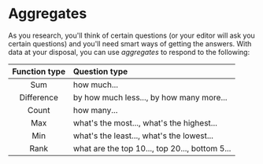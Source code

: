# Aggregates

As you research, you'll think of certain questions (or your editor will ask you certain questions) and you'll need smart ways of getting the answers. With data at your disposal, you can use _aggregates_ to respond to the following:

|Function type|Question type|
|:--:|:--|
|Sum|how much...|
|Difference|by how much less..., by how many more...|
|Count|how many...|
|Max|what's the most..., what's the highest...|
|Min|what's the least..., what's the lowest...|
|Rank|what are the top 10..., top 20..., bottom 5...|
